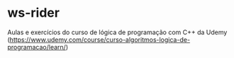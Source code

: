 # ws-rider
Aulas e exercícios do curso de lógica de programação com C++ da Udemy (https://www.udemy.com/course/curso-algoritmos-logica-de-programacao/learn/)
